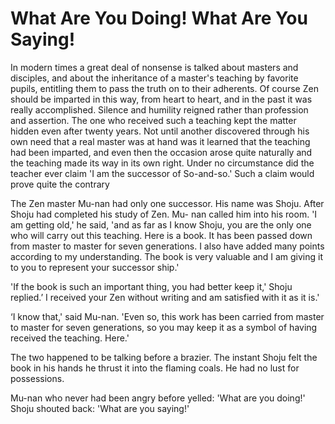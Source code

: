 # What Are You Doing! What Are You Saying!

In modern times a great deal of nonsense is talked about masters and disciples, and about the inheritance of a master's teaching by favorite pupils, entitling them to pass the truth on to their adherents. Of course Zen should be imparted in this way, from heart to heart, and in the past it was really accomplished. Silence and humility reigned rather than profession and assertion. The one who received such a teaching kept the matter hidden even after twenty years. Not until another discovered through his own need that a real master was at hand was it learned that the teaching had been imparted, and even then the occasion arose quite naturally and the teaching made its way in its own right. Under no circumstance did the teacher ever claim 'I am the successor of So-and-so.' Such a claim would prove quite the contrary

The Zen master Mu-nan had only one successor. His name was Shoju. After Shoju had completed his study of Zen. Mu- nan called him into his room. 'I am getting old,' he said, 'and as far as I know Shoju, you are the only one who will carry out this teaching. Here is a book. It has been passed down from master to master for seven generations. I also have added many points according to my understanding. The book is very valuable and I am giving it to you to represent your successor ship.'

'If the book is such an important thing, you had better keep it,' Shoju replied.’ I received your Zen without writing and am satisfied with it as it is.'

‘I know that,' said Mu-nan. 'Even so, this work has been carried from master to master for seven generations, so you may keep it as a symbol of having received the teaching. Here.'

The two happened to be talking before a brazier. The instant Shoju felt the book in his hands he thrust it into the flaming coals. He had no lust for possessions.

Mu-nan who never had been angry before yelled: 'What are you doing!' Shoju shouted back: 'What are you saying!'